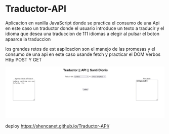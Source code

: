 # Traductor-API


Aplicacion en vanilla JavaScript donde se practica el consumo de una Api en este caso un traductor donde el usuario 
introduce un texto a traducir y el idioma que desea una traduccion de 111 idiomas a elegir
al pulsar el boton apaarce la traduccion

los grandes retos de est aaplicacion son el manejo de las promesas y el consumo de una api en este caso usande fetch
y practicar el DOM Verbos Http POST Y GET





![](/assets/captura.jpg)

deploy https://shencanet.github.io/Traductor-API/

